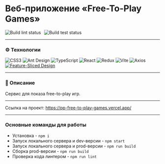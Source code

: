 # Веб-приложение «Free-To-Play Games»

![Build lint status](https://github.com/CendresChaudes/PP_FreeToPlayGames/actions/workflows/lint.yml/badge.svg)&ensp;
![Build test status](https://github.com/CendresChaudes/PP_FreeToPlayGames/actions/workflows/test.yml/badge.svg)&ensp;

---

### ⚙️ Технологии
![CSS3](https://img.shields.io/badge/css3-%23048110.svg?style=for-the-badge&logo=css3&logoColor=white)
![Ant Design](https://img.shields.io/badge/Ant%20Design-orange?logo=antdesign&logoColor=fff&style=for-the-badge)
![TypeScript](https://img.shields.io/badge/typescript-%23007ACC.svg?style=for-the-badge&logo=typescript&logoColor=white)
![React](https://img.shields.io/badge/react-%2320232a.svg?style=for-the-badge&logo=react&logoColor=%2361DAFB)
![Redux](https://img.shields.io/badge/redux-%23593d88.svg?style=for-the-badge&logo=redux&logoColor=white)
![Vite](https://img.shields.io/badge/Vite-B73BFE?style=for-the-badge&logo=vite&logoColor=FFD62E)
![Axios](https://img.shields.io/badge/Axios-5A29E4?logo=axios&logoColor=fff&style=for-the-badge)
[![Feature-Sliced Design][shields-fsd-domain]](https://feature-sliced.design/)

[shields-fsd-domain]: https://img.shields.io/badge/Feature--Sliced-Design?style=for-the-badge&color=000000&labelColor=000000&logoWidth=10&logo=data:image/png;base64,iVBORw0KGgoAAAANSUhEUgAAABQAAAAaCAYAAAC3g3x9AAAACXBIWXMAAALFAAACxQGJ1n/vAAAAAXNSR0IArs4c6QAAAARnQU1BAACxjwv8YQUAAABISURBVHgB7dKxCQAgDETR0w2cws0cys2cwhEUBbsggikCuVekDHwSQFlYo7Q+8KnmtHdFWMdk2cl5wSsbxGSZw8dm8pX9ZHUTMBUgGU2F718AAAAASUVORK5CYII=

---

### 📄 Описание
Cервис для показа free-to-play игр.

---

Ссылка на проект: https://pp-free-to-play-games.vercel.app/

---

### Основные команды для работы
- Установка - `npm i`
- Запуск локального сервера и dev-версии - `npm start`
- Запуск локального сервера и prod-версии - `npm run build`
- Сборка prod-версии - `npm run build`
- Проверка кода линтером - `npm run lint`

